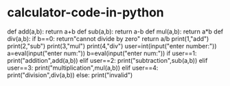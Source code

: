 # calculator-code-in-python
def add(a,b):
    return a+b
def sub(a,b):
    return a-b
def mul(a,b):
    return a*b
def div(a,b):
    if b==0:
        return"cannot divide by zero"
    return a/b
print(1,"add")
print(2,"sub")
print(3,"mul")
print(4,"div")
user=int(input("enter number:"))
a=eval(input("enter num:"))
b=eval(input("enter num:"))
if user==1:
    print("addition",add(a,b))
elif user==2:
    print("subtraction",sub(a,b))
elif user==3:
    print("multiplication",mul(a,b))
elif user==4:
    print("division",div(a,b))
else:
    print("invalid")
    
    

